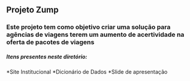 ## Projeto Zump

### Este projeto tem como objetivo criar uma solução para agências de viagens terem um aumento de acertividade na oferta de pacotes de viagens

##### Itens presentes neste diretório:

*Site Institucional
*Dicionário de Dados
*Slide de apresentação
